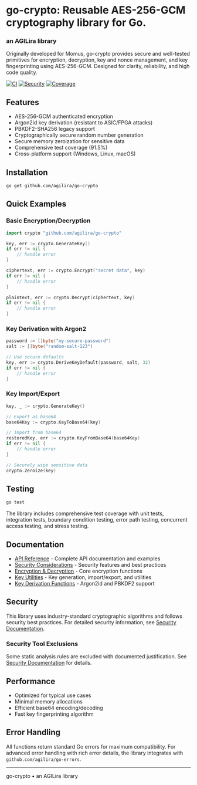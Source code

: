 # go-crypto: Reusable AES-256-GCM cryptography library for Go.
### an AGILira library

Originally developed for Momus, go-crypto provides secure and well-tested primitives for encryption, decryption, key and nonce management, and key fingerprinting using AES-256-GCM.
Designed for clarity, reliability, and high code quality.

[![CI](https://github.com/agilira/go-crypto/actions/workflows/ci.yml/badge.svg)](https://github.com/agilira/go-crypto/actions/workflows/ci.yml)
[![Security](https://img.shields.io/badge/Security-gosec-brightgreen)](https://github.com/agilira/go-crypto/actions/workflows/ci.yml)
[![Coverage](https://img.shields.io/badge/coverage-91.5%25-brightgreen)](https://github.com/agilira/go-crypto/actions/workflows/ci.yml)

## Features

- AES-256-GCM authenticated encryption
- Argon2id key derivation (resistant to ASIC/FPGA attacks)
- PBKDF2-SHA256 legacy support
- Cryptographically secure random number generation
- Secure memory zeroization for sensitive data
- Comprehensive test coverage (91.5%)
- Cross-platform support (Windows, Linux, macOS)

## Installation
```sh
go get github.com/agilira/go-crypto
```

## Quick Examples

### Basic Encryption/Decryption
```go
import crypto "github.com/agilira/go-crypto"

key, err := crypto.GenerateKey()
if err != nil {
    // handle error
}

ciphertext, err := crypto.Encrypt("secret data", key)
if err != nil {
    // handle error
}

plaintext, err := crypto.Decrypt(ciphertext, key)
if err != nil {
    // handle error
}
```

### Key Derivation with Argon2
```go
password := []byte("my-secure-password")
salt := []byte("random-salt-123")

// Use secure defaults
key, err := crypto.DeriveKeyDefault(password, salt, 32)
if err != nil {
    // handle error
}
```

### Key Import/Export
```go
key, _ := crypto.GenerateKey()

// Export as base64
base64Key := crypto.KeyToBase64(key)

// Import from base64
restoredKey, err := crypto.KeyFromBase64(base64Key)
if err != nil {
    // handle error
}

// Securely wipe sensitive data
crypto.Zeroize(key)
```

## Testing
```sh
go test
```

The library includes comprehensive test coverage with unit tests, integration tests, boundary condition testing, error path testing, concurrent access testing, and stress testing.

## Documentation

- [API Reference](docs/api.md) - Complete API documentation and examples
- [Security Considerations](docs/security.md) - Security features and best practices
- [Encryption & Decryption](docs/encryption.md) - Core encryption functions
- [Key Utilities](docs/keyutils.md) - Key generation, import/export, and utilities
- [Key Derivation Functions](docs/kdf.md) - Argon2id and PBKDF2 support

## Security

This library uses industry-standard cryptographic algorithms and follows security best practices. For detailed security information, see [Security Documentation](docs/security.md).

### Security Tool Exclusions
Some static analysis rules are excluded with documented justification. See [Security Documentation](docs/security.md) for details.

## Performance

- Optimized for typical use cases
- Minimal memory allocations
- Efficient base64 encoding/decoding
- Fast key fingerprinting algorithm

## Error Handling

All functions return standard Go errors for maximum compatibility. For advanced error handling with rich error details, the library integrates with `github.com/agilira/go-errors`.

---

go-crypto • an AGILira library

